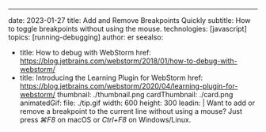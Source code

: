 ---
date: 2023-01-27
title: Add and Remove Breakpoints Quickly
subtitle: How to toggle breakpoints without using the mouse.
technologies: [javascript]
topics: [running-debugging]
author: er
seealso:
- title: How to debug with WebStorm
  href: https://blog.jetbrains.com/webstorm/2018/01/how-to-debug-with-webstorm/
- title: Introducing the Learning Plugin for WebStorm
  href: https://blog.jetbrains.com/webstorm/2020/04/learning-plugin-for-webstorm/
thumbnail: ./thumbnail.png
cardThumbnail: ./card.png
animatedGif:
  file: ./tip.gif
  width: 600
  height: 300
leadin: |
  Want to add or remove a breakpoint to the current line without using a mouse?
  Just press _⌘F8_ on macOS or _Ctrl+F8_ on Windows/Linux.
  
